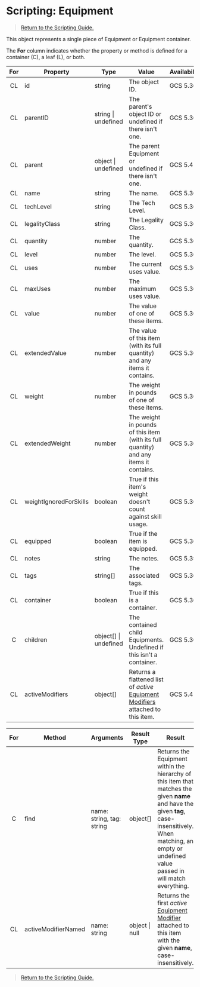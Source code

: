 # Scripting: Equipment

> [Return to the Scripting Guide.](../Scripting%20Guide)

This object represents a single piece of Equipment or Equipment container.

The **For** column indicates whether the property or method is defined for a container (C), a leaf (L), or both.

| For | Property | Type | Value | Availability
| :-: | --- | --- | --- | ---
| CL | id | string | The object ID. | GCS 5.36+
| CL | parentID | string \| undefined | The parent's object ID or undefined if there isn't one. | GCS 5.36+
| CL | parent | object \| undefined | The parent Equipment or undefined if there isn't one. | GCS 5.41+
| CL | name | string | The name. | GCS 5.36+
| CL | techLevel | string | The Tech Level. | GCS 5.36+
| CL | legalityClass | string | The Legality Class. | GCS 5.36+
| CL | quantity | number | The quantity. | GCS 5.36+
| CL | level | number | The level. | GCS 5.36+
| CL | uses | number | The current uses value. | GCS 5.36+
| CL | maxUses | number | The maximum uses value. | GCS 5.36+
| CL | value | number | The value of one of these items. | GCS 5.36+
| CL | extendedValue | number | The value of this item (with its full quantity) and any items it contains. | GCS 5.36+
| CL | weight | number | The weight in pounds of one of these items. | GCS 5.36+
| CL | extendedWeight | number | The weight in pounds of this item (with its full quantity) and any items it contains. | GCS 5.36+
| CL | weightIgnoredForSkills | boolean | True if this item's weight doesn't count against skill usage. | GCS 5.36+
| CL | equipped | boolean | True if the item is equipped. | GCS 5.36+
| CL | notes | string | The notes. | GCS 5.39+
| CL | tags | string[] | The associated tags. | GCS 5.36+
| CL | container | boolean | True if this is a container. | GCS 5.36+
| C | children | object[] \| undefined | The contained child Equipments. Undefined if this isn't a container. | GCS 5.36+
| CL | activeModifiers | object[] | Returns a flattened list of _active_ [Equipment Modifiers](Equipment%20Modifier) attached to this item. | GCS 5.41+

| For | Method | Arguments | Result Type | Result | Availability
| :-: | --- | --- | --- | --- | ---
| C | find | name: string, tag: string | object[] | Returns the Equipment within the hierarchy of this item that matches the given **name** and have the given **tag**, case-insensitively. When matching, an empty or undefined value passed in will match everything. | GCS 5.36+
| CL | activeModifierNamed | name: string | object \| null | Returns the first _active_ [Equipment Modifier](Equipment%20Modifier) attached to this item with the given **name**, case-insensitively. | GCS 5.41+

> [Return to the Scripting Guide.](../Scripting%20Guide)
